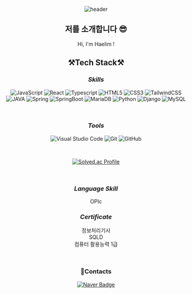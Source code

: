<div align="center">

![header](https://capsule-render.vercel.app/api?type=waving&&&&color=auto&height=300&section=header&text=welcome&fontSize=150&animation=fadeIn&fontAlignY=30&desc=haelim12's%20GitHub%20Profile&descAlignY=51&descAlign=70)

## 저를 소개합니다 😎

Hi, I'm Haelim !

## **⚒️Tech Stack⚒️**

### **_Skills_**

![JavaScript](https://img.shields.io/badge/JavaScript-F7DF1E?style=flat-square&logo=javascript&logoColor=black)
![React](https://img.shields.io/badge/react-61DAFB?style=flat-square&logo=react&logoColor=black)
![Typescript](https://img.shields.io/badge/Typescript-3178C6?style=flat-square&logo=Typescript&logoColor=white)
![HTML5](https://img.shields.io/badge/HTML5-E34F26.svg?&style=flat-square&logo=HTML5&logoColor=white)
![CSS3](https://img.shields.io/badge/CSS3-1572B6.svg?&style=flat-square&logo=CSS3&logoColor=white)
![TailwindCSS](https://img.shields.io/badge/TailwindCSS-06B6D4?style=flat-square&logo=TailwindCSS&logoColor=white)
<br/>
![JAVA](https://img.shields.io/badge/java-007396?style=flat-square&logo=java&logoColor=white)
![Spring](https://img.shields.io/badge/spring-6DB33F?style=flat-square&logo=spring&logoColor=white)
![SpringBoot](https://img.shields.io/badge/springboot-6DB33F?style=flat-square&logo=springboot&logoColor=white)
![MariaDB](https://img.shields.io/badge/mariaDB-003545?style=flat-square&logo=mariaDB&logoColor=white)
![Python](https://img.shields.io/badge/Python-3776AB.svg?&style=flat-square&logo=Python&logoColor=white)
![Django](https://img.shields.io/badge/Django-092E20.svg?&style=flat-square&logo=Django&logoColor=white)
![MySQL](https://img.shields.io/badge/MySQL-4479A1?style=flat-square&logo=mysql&logoColor=white)

</div>
<br/>

<div align="center">

### **_Tools_**

![Visual Studio Code](https://img.shields.io/badge/Visual%20Studio%20Code-007ACC.svg?&style=flat-square&logo=Visual%20Studio%20Code&logoColor=white)
![Git](https://img.shields.io/badge/Git-F05032?style=flat-square&logo=git&logoColor=white)
![GitHub](https://img.shields.io/badge/Github-181717?style=flat-square&logo=github&logoColor=white)

<br/>

[![Solved.ac Profile](http://mazassumnida.wtf/api/v2/generate_badge?boj=sunny9612)](https://solved.ac/sunny9612/)

<br/>

### **_Language Skill_**

OPIc <br/>

### **_Certificate_**

정보처리기사 <br/>
SQLD <br/>
컴퓨터 활용능력 1급 <br/>

<br/>

### **📧Contacts**

[![Naver Badge](https://img.shields.io/badge/Naver-03C75A?style=flat-square&logo=Naver&logoColor=white&link=mailto:sunny9612@naver.com)](mailto:sunny9612@naver.com)

</div>

<div align="center">
